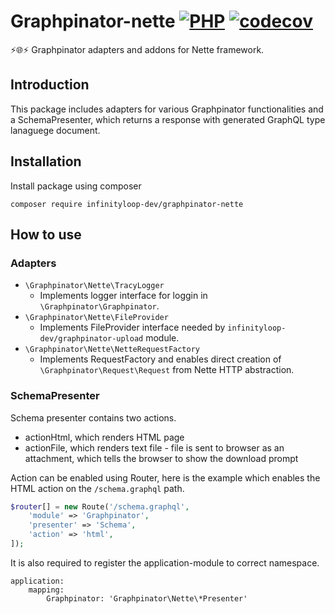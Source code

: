 # Graphpinator-nette [![PHP](https://github.com/infinityloop-dev/graphpinator-nette/workflows/PHP/badge.svg?branch=master)](https://github.com/infinityloop-dev/graphpinator-nette/actions?query=workflow%3APHP) [![codecov](https://codecov.io/gh/infinityloop-dev/graphpinator-nette/branch/master/graph/badge.svg)](https://codecov.io/gh/infinityloop-dev/graphpinator-nette)

:zap::globe_with_meridians::zap: Graphpinator adapters and addons for Nette framework.

## Introduction

This package includes adapters for various Graphpinator functionalities and a SchemaPresenter, which returns a response with generated GraphQL type lanaguege document.

## Installation

Install package using composer

```composer require infinityloop-dev/graphpinator-nette```

## How to use

### Adapters

- `\Graphpinator\Nette\TracyLogger`
    - Implements logger interface for loggin in `\Graphpinator\Graphpinator`.
- `\Graphpinator\Nette\FileProvider`
    - Implements FileProvider interface needed by `infinityloop-dev/graphpinator-upload` module.
- `\Graphpinator\Nette\NetteRequestFactory`
    - Implements RequestFactory and enables direct creation of `\Graphpinator\Request\Request` from Nette HTTP abstraction.

### SchemaPresenter

Schema presenter contains two actions.
- actionHtml, which renders HTML page
- actionFile, which renders text file - file is sent to browser as an attachment, which tells the browser to show the download prompt

Action can be enabled using Router, here is the example which enables the HTML action on the `/schema.graphql` path.

```php
$router[] = new Route('/schema.graphql',
    'module' => 'Graphpinator',
    'presenter' => 'Schema',         
    'action' => 'html',
]);
```

It is also required to register the application-module to correct namespace.

```neon
application:
    mapping:
        Graphpinator: 'Graphpinator\Nette\*Presenter'
```
